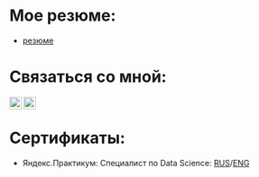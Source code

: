 # Мое резюме:
* [резюме](https://novosibirsk.hh.ru/resume/1ce59e59ff0b954e730039ed1f45444a38694a)
# Связаться со мной:
[<img align="left" alt="b0ber008 | Telegram" width="22px" src="https://cdn.jsdelivr.net/npm/simple-icons@v3/icons/telegram.svg"/>][Telegram]
[<img align="left" alt="b0ber008 | Email" width="22px" src="https://cdn.jsdelivr.net/npm/simple-icons@v3/icons/gmail.svg"/>][Email]
<br />

# Сертификаты:
* Яндекс.Практикум: Специалист по Data Science: [RUS](./Каменский_RUS.pdf)/[ENG](./Каменский_ENG.pdf)

[Telegram]: https://t.me/b0ber008
[Email]: b0ber008@yandex.ru
